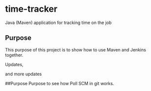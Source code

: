 # time-tracker
Java (Maven) application for tracking time on the job

## Purpose

This purpose of this project is to show how to use Maven and Jenkins together.

Updates, 

and more updates

##Purpose
  Purpose to see how Poll SCM in git works.
